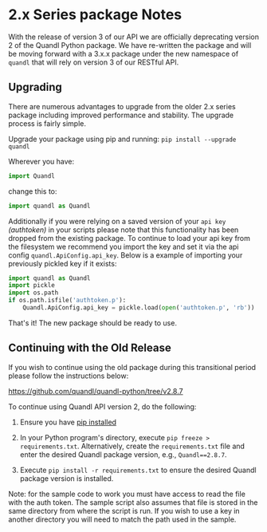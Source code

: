 # 2.x Series package Notes

With the release of version 3 of our API we are officially deprecating version 2 of the Quandl Python package. We have re-written the package and will be moving forward with a 3.x.x package under the new namespace of `quandl` that will rely on version 3 of our RESTful API.

## Upgrading

There are numerous advantages to upgrade from the older 2.x series package including improved performance and stability. The upgrade process is fairly simple. 

Upgrade your package using pip and running: `pip install --upgrade quandl`

Wherever you have: 

```python
import Quandl
```

change this to: 

```python
import quandl as Quandl
```

Additionally if you were relying on a saved version of your `api key` _(authtoken)_ in your scripts please note that this functionality has been dropped from the existing package. To continue to load your api key from the filesystem we recommend you import the key and set it via the api config `quandl.ApiConfig.api_key`. Below is a example of importing your previously pickled key if it exists:

```python
import quandl as Quandl
import pickle
import os.path
if os.path.isfile('authtoken.p'):
    Quandl.ApiConfig.api_key = pickle.load(open('authtoken.p', 'rb'))
```

That's it! The new package should be ready to use.

## Continuing with the Old Release

If you wish to continue using the old package during this transitional period please follow the instructions below: 

https://github.com/quandl/quandl-python/tree/v2.8.7

To continue using Quandl API version 2, do the following:

1. Ensure you have [pip installed](https://pip.pypa.io/en/latest/installing.html)

2. In your Python program's directory, execute `pip freeze > requirements.txt`. Alternatively, create the `requirements.txt` file and enter the desired Quandl package version, e.g., `Quandl==2.8.7`.

3. Execute `pip install -r requirements.txt` to ensure the desired Quandl package version is installed.

Note: for the sample code to work you must have access to read the file with the auth token. The sample script also assumes that file is stored in the same directory from where the script is run. If you wish to use a key in another directory you will need to match the path used in the sample.
